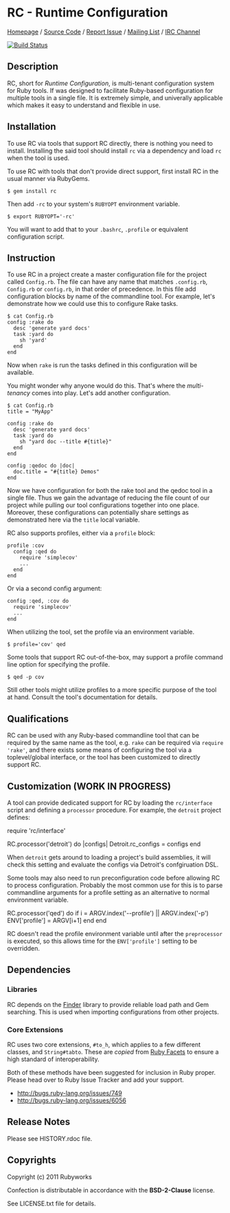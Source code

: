 # RC - Runtime Configuration

[Homepage](http://rubyworks.github.com/rc) /
[Source Code](http://github.com/rubyworks/rc) /
[Report Issue](http://github.com/rubyworks/rc/issues) /
[Mailing List](http://googlegroups.com/group/rubyworks-mailinglist) /
[IRC Channel](http://chat.us.freenode.net/rubyworks)

[![Build Status](https://secure.travis-ci.org/rubyworks/rc.png)](http://travis-ci.org/rubyworks/rc)


## Description

RC, short for *Runtime Configuration*, is multi-tenant configuration system
for Ruby tools. If was designed to facilitate Ruby-based configuration for
multiple tools in a single file. It is extremely simple, and univerally applicable
which makes it easy to understand and flexible in use.


## Installation

To use RC via tools that support RC directly, there is nothing you need to
install. Installing the said tool should install `rc` via a dependency and
load `rc` when the tool is used.

To use RC with tools that don't provide direct support, first install RC
in the usual manner via RubyGems.

    $ gem install rc

Then add `-rc` to your system's `RUBYOPT` environment variable.

    $ export RUBYOPT='-rc'

You will want to add that to your `.bashrc`, `.profile` or equivalent configuration
script.


## Instruction

To use RC in a project create a master configuration file for the project called
`Config.rb`. The file can have any name that matches `.config.rb`, `Config.rb`
or `config.rb`, in that order of precedence. In this file add configuration
blocks by name of the commandline tool. For example, let's demonstrate how we could
use this to configure Rake tasks.

    $ cat Config.rb
    config :rake do
      desc 'generate yard docs'
      task :yard do
        sh 'yard'
      end
    end

Now when `rake` is run the tasks defined in this configuration will be available.

You might wonder why anyone would do this. That's where the *multi-tenancy*
comes into play. Let's add another configuration.

    $ cat Config.rb
    title = "MyApp"

    config :rake do
      desc 'generate yard docs'
      task :yard do
        sh "yard doc --title #{title}"
      end
    end

    config :qedoc do |doc|
      doc.title = "#{title} Demos"
    end

Now we have configuration for both the rake tool and the qedoc tool in
a single file. Thus we gain the advantage of reducing the file count of our 
project while pulling our tool configurations together into one place.
Moreover, these configurations can potentially share settings as demonstrated
here via the `title` local variable.

RC also supports profiles, either via a `profile` block:

    profile :cov
      config :qed do
        require 'simplecov'
        ...
      end
    end

Or via a second config argument:

    config :qed, :cov do
      require 'simplecov'
      ...
    end

When utilizing the tool, set the profile via an environment variable.

    $ profile='cov' qed

Some tools that support RC out-of-the-box, may support a profile command
line option for specifying the profile.

    $ qed -p cov

Still other tools might utilize profiles to a more specific purpose of
the tool at hand. Consult the tool's documentation for details.


## Qualifications

RC can be used with any Ruby-based commandline tool that can be required by
the same name as the tool, e.g. `rake` can be required via `require 'rake'`,
and there exists some means of configuring the tool via a toplevel/global
interface, or the tool has been customized to directly support RC.


## Customization (WORK IN PROGRESS)

A tool can provide dedicated support for RC by loading the `rc/interface` script
and defining a `processor` procedure. For example, the `detroit` project defines:

  require 'rc/interface'

  RC.processor('detroit') do |configs|
    Detroit.rc_configs = configs
  end

When `detroit` gets around to loading a project's build assemblies, it will
check this setting and evaluate the configs via Detroit's confgiruation DSL.

Some tools may also need to run preconfiguration code before allowing RC to
process configuration. Probably the most common use for this is to parse
commandline arguments for a profile setting as an alternative to normal
environment variable.

  RC.processor('qed') do
    if i = ARGV.index('--profile') || ARGV.index('-p')
      ENV['profile'] = ARGV[i+1]
    end
  end

RC doesn't read the profile environment variable until after the
`preprocessor` is executed, so this allows time for the `ENV['profile']`
setting to be overridden.


## Dependencies

### Libraries

RC depends on the [Finder](http://rubyworks.github.com/finder) library
to provide reliable load path and Gem searching. This is used when importing
configurations from other projects.

### Core Extensions

RC uses two core extensions, `#to_h`, which applies to a few different
classes, and `String#tabto`. These are *copied* from
[Ruby Facets](http://rubyworks.github.com/facets) to ensure a high
standard of interoperability.

Both of these methods have been suggested for inclusion in Ruby proper.
Please head over to Ruby Issue Tracker and add your support.

* http://bugs.ruby-lang.org/issues/749
* http://bugs.ruby-lang.org/issues/6056


## Release Notes

Please see HISTORY.rdoc file.


## Copyrights

Copyright (c) 2011 Rubyworks

Confection is distributable in accordance with the **BSD-2-Clause** license.

See LICENSE.txt file for details.

